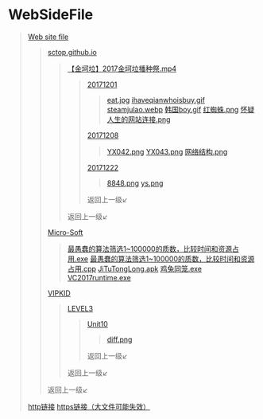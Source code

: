 # WebSideFile

> [Web site file](http://down.zhangqirun.cn/)
>> [sctop.github.io](http://down.zhangqirun.cn/sctop.github.io/)
>>> [【金坷垃】2017金坷垃播种祭.mp4](http://down.zhangqirun.cn/sctop.github.io/【金坷垃】2017金坷垃播种祭.mp4)
>>>> [20171201](http://down.zhangqirun.cn/sctop.github.io/20171201/)
>>>>> [eat.jpg](http://down.zhangqirun.cn/sctop.github.io/20171201/eat.jpg)
>>>>> [ihaveqianwhoisbuy.gif](http://down.zhangqirun.cn/sctop.github.io/20171201/ihaveqianwhoisbuy.gif)
>>>>> [steamjulao.webp](http://down.zhangqirun.cn/sctop.github.io/20171201/steamjulao.webp)
>>>>> [韩国boy.gif](http://down.zhangqirun.cn/sctop.github.io/20171201/韩国boy.gif)
>>>>> [红蜘蛛.png](http://down.zhangqirun.cn/sctop.github.io/20171201/红蜘蛛.png)
>>>>> [怀疑人生的网站连接.png](http://down.zhangqirun.cn/sctop.github.io/20171201/怀疑人生的网络连接.png)
>>>> 
>>>> [20171208](http://down.zhangqirun.cn/sctop.github.io/20171208/)
>>>>> [YX042.png](http://down.zhangqirun.cn/sctop.github.io/20171208/YX042.png)
>>>>> [YX043.png](http://down.zhangqirun.cn/sctop.github.io/20171208/YX043.png)
>>>>> [网络结构.png](http://down.zhangqirun.cn/sctop.github.io/20171208/网络结构.png)
>>>> 
>>>> [20171222](http://down.zhangqirun.cn/sctop.github.io/20171222/)
>>>>> [8848.png](http://down.zhangqirun.cn/sctop.github.io/20171222/8848.png)
>>>>> [ys.png](http://down.zhangqirun.cn/sctop.github.io/20171222/ys.png)
>>>> 
>>>> 返回上一级↙
>>> 
>>> 返回上一级↙
>> 
>> [Micro-Soft](http://down.zhangqirun.cn/Micro-Soft/)
>>> [最愚蠢的算法筛选1~100000的质数，比较时间和资源占用.exe](http://down.zhangqirun.cn/Micro-Soft/最愚蠢的算法筛选1~100000的质数，比较时间和资源占用.exe)
>>> [最愚蠢的算法筛选1~100000的质数，比较时间和资源占用.cpp](http://down.zhangqirun.cn/Micro-Soft/最愚蠢的算法筛选1~100000的质数，比较时间和资源占用.cpp)
>>> [JiTuTongLong.apk](http://down.zhangqirun.cn/Micro-Soft/JiTuTongLong.apk)
>>> [鸡兔同笼.exe](http://down.zhangqirun.cn/Micro-Soft/鸡兔同笼.exe)
>>> [VC2017runtime.exe](http://down.zhangqirun.cn/Micro-Soft/VC2017runtime.exe)
>> 
>> [VIPKID](http://down.zhangqirun.cn/VIPKID/)
>>> [LEVEL3](http://down.zhangqirun.cn/VIPKID/LEVEL3/)
>>>> [Unit10](http://down.zhangqirun.cn/VIPKID/LEVEL3/Unit10/)
>>>>> [diff.png](http://down.zhangqirun.cn/VIPKID/LEVEL3/Unit10/diff.png)
>>>> 
>>>> 返回上一级↙
>>> 
>>> 返回上一级↙
>> 
>> 返回上一级↙
> 
> [http链接](http://down.zhangqirun.cn/)
> [https链接（大文件可能失效）](https://down.zhangqirun.cn/)